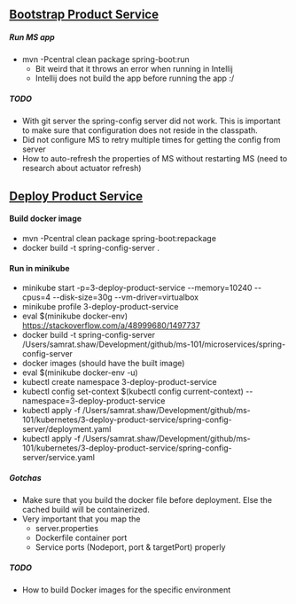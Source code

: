 ## [Bootstrap Product Service](https://github.com/samratshaw/ms-101/issues/2)

##### Run MS app

- mvn -Pcentral clean package spring-boot:run
    - Bit weird that it throws an error when running in Intellij
    - Intellij does not build the app before running the app :/


##### TODO

  - With git server the spring-config server did not work. This is important to make sure that configuration does not reside in the classpath.
  - Did not configure MS to retry multiple times for getting the config from server
  - How to auto-refresh the properties of MS without restarting MS (need to research about actuator refresh)

## [Deploy Product Service](https://github.com/samratshaw/ms-101/issues/3)

#### Build docker image
  - mvn -Pcentral clean package spring-boot:repackage
  - docker build -t spring-config-server .

#### Run in minikube
  - minikube start -p=3-deploy-product-service --memory=10240 --cpus=4 --disk-size=30g --vm-driver=virtualbox
  - minikube profile 3-deploy-product-service
  - eval $(minikube docker-env) 
    https://stackoverflow.com/a/48999680/1497737
  - docker build -t spring-config-server /Users/samrat.shaw/Development/github/ms-101/microservices/spring-config-server
  - docker images (should have the built image)
  - eval $(minikube docker-env -u)
  - kubectl create namespace 3-deploy-product-service
  - kubectl config set-context $(kubectl config current-context) --namespace=3-deploy-product-service
  - kubectl apply -f /Users/samrat.shaw/Development/github/ms-101/kubernetes/3-deploy-product-service/spring-config-server/deployment.yaml
  - kubectl apply -f /Users/samrat.shaw/Development/github/ms-101/kubernetes/3-deploy-product-service/spring-config-server/service.yaml

##### Gotchas
  - Make sure that you build the docker file before deployment. Else the cached build will be containerized.
  - Very important that you map the 
    - server.properties
    - Dockerfile container port
    - Service ports (Nodeport, port & targetPort) properly
   

##### TODO
  - How to build Docker images for the specific environment
